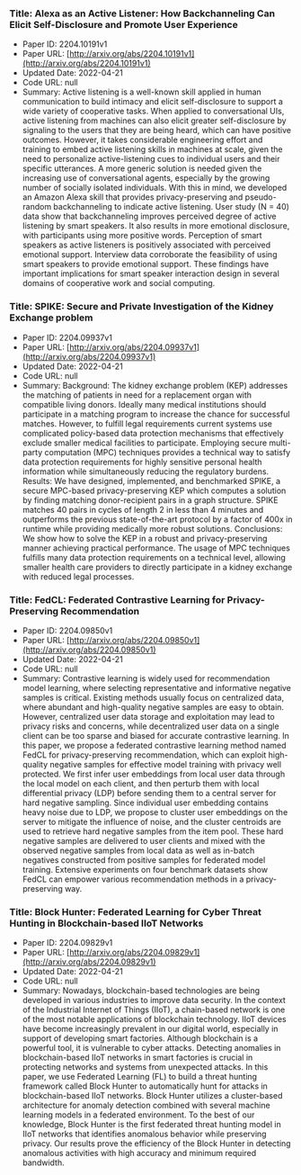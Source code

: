 ### Title: Alexa as an Active Listener: How Backchanneling Can Elicit Self-Disclosure and Promote User Experience
* Paper ID: 2204.10191v1
* Paper URL: [http://arxiv.org/abs/2204.10191v1](http://arxiv.org/abs/2204.10191v1)
* Updated Date: 2022-04-21
* Code URL: null
* Summary: Active listening is a well-known skill applied in human communication to
build intimacy and elicit self-disclosure to support a wide variety of
cooperative tasks. When applied to conversational UIs, active listening from
machines can also elicit greater self-disclosure by signaling to the users that
they are being heard, which can have positive outcomes. However, it takes
considerable engineering effort and training to embed active listening skills
in machines at scale, given the need to personalize active-listening cues to
individual users and their specific utterances. A more generic solution is
needed given the increasing use of conversational agents, especially by the
growing number of socially isolated individuals. With this in mind, we
developed an Amazon Alexa skill that provides privacy-preserving and
pseudo-random backchanneling to indicate active listening. User study (N = 40)
data show that backchanneling improves perceived degree of active listening by
smart speakers. It also results in more emotional disclosure, with participants
using more positive words. Perception of smart speakers as active listeners is
positively associated with perceived emotional support. Interview data
corroborate the feasibility of using smart speakers to provide emotional
support. These findings have important implications for smart speaker
interaction design in several domains of cooperative work and social computing.

### Title: SPIKE: Secure and Private Investigation of the Kidney Exchange problem
* Paper ID: 2204.09937v1
* Paper URL: [http://arxiv.org/abs/2204.09937v1](http://arxiv.org/abs/2204.09937v1)
* Updated Date: 2022-04-21
* Code URL: null
* Summary: Background: The kidney exchange problem (KEP) addresses the matching of
patients in need for a replacement organ with compatible living donors. Ideally
many medical institutions should participate in a matching program to increase
the chance for successful matches. However, to fulfill legal requirements
current systems use complicated policy-based data protection mechanisms that
effectively exclude smaller medical facilities to participate. Employing secure
multi-party computation (MPC) techniques provides a technical way to satisfy
data protection requirements for highly sensitive personal health information
while simultaneously reducing the regulatory burdens.
  Results: We have designed, implemented, and benchmarked SPIKE, a secure
MPC-based privacy-preserving KEP which computes a solution by finding matching
donor-recipient pairs in a graph structure. SPIKE matches 40 pairs in cycles of
length 2 in less than 4 minutes and outperforms the previous state-of-the-art
protocol by a factor of 400x in runtime while providing medically more robust
solutions.
  Conclusions: We show how to solve the KEP in a robust and privacy-preserving
manner achieving practical performance. The usage of MPC techniques fulfills
many data protection requirements on a technical level, allowing smaller health
care providers to directly participate in a kidney exchange with reduced legal
processes.

### Title: FedCL: Federated Contrastive Learning for Privacy-Preserving Recommendation
* Paper ID: 2204.09850v1
* Paper URL: [http://arxiv.org/abs/2204.09850v1](http://arxiv.org/abs/2204.09850v1)
* Updated Date: 2022-04-21
* Code URL: null
* Summary: Contrastive learning is widely used for recommendation model learning, where
selecting representative and informative negative samples is critical. Existing
methods usually focus on centralized data, where abundant and high-quality
negative samples are easy to obtain. However, centralized user data storage and
exploitation may lead to privacy risks and concerns, while decentralized user
data on a single client can be too sparse and biased for accurate contrastive
learning. In this paper, we propose a federated contrastive learning method
named FedCL for privacy-preserving recommendation, which can exploit
high-quality negative samples for effective model training with privacy well
protected. We first infer user embeddings from local user data through the
local model on each client, and then perturb them with local differential
privacy (LDP) before sending them to a central server for hard negative
sampling. Since individual user embedding contains heavy noise due to LDP, we
propose to cluster user embeddings on the server to mitigate the influence of
noise, and the cluster centroids are used to retrieve hard negative samples
from the item pool. These hard negative samples are delivered to user clients
and mixed with the observed negative samples from local data as well as
in-batch negatives constructed from positive samples for federated model
training. Extensive experiments on four benchmark datasets show FedCL can
empower various recommendation methods in a privacy-preserving way.

### Title: Block Hunter: Federated Learning for Cyber Threat Hunting in Blockchain-based IIoT Networks
* Paper ID: 2204.09829v1
* Paper URL: [http://arxiv.org/abs/2204.09829v1](http://arxiv.org/abs/2204.09829v1)
* Updated Date: 2022-04-21
* Code URL: null
* Summary: Nowadays, blockchain-based technologies are being developed in various
industries to improve data security. In the context of the Industrial Internet
of Things (IIoT), a chain-based network is one of the most notable applications
of blockchain technology. IIoT devices have become increasingly prevalent in
our digital world, especially in support of developing smart factories.
Although blockchain is a powerful tool, it is vulnerable to cyber attacks.
Detecting anomalies in blockchain-based IIoT networks in smart factories is
crucial in protecting networks and systems from unexpected attacks. In this
paper, we use Federated Learning (FL) to build a threat hunting framework
called Block Hunter to automatically hunt for attacks in blockchain-based IIoT
networks. Block Hunter utilizes a cluster-based architecture for anomaly
detection combined with several machine learning models in a federated
environment. To the best of our knowledge, Block Hunter is the first federated
threat hunting model in IIoT networks that identifies anomalous behavior while
preserving privacy. Our results prove the efficiency of the Block Hunter in
detecting anomalous activities with high accuracy and minimum required
bandwidth.

